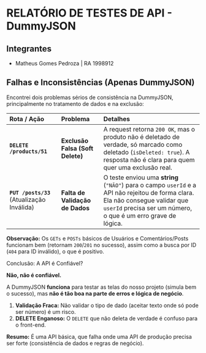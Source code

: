 # RELATÓRIO DE TESTES DE API - DummyJSON

## Integrantes
- Matheus Gomes Pedroza | RA 1998912

## Falhas e Inconsistências (Apenas DummyJSON)

Encontrei dois problemas sérios de consistência na DummyJSON, principalmente no tratamento de dados e na exclusão:

| Rota / Ação | Problema | Detalhes |
| :--- | :--- | :--- |
| **`DELETE /products/51`** | **Exclusão Falsa (Soft Delete)** | A request retorna `200 OK`, mas o produto não é deletado de verdade, só marcado como deletado (`isDeleted: true`). A resposta não é clara para quem quer uma exclusão real. |
| **`PUT /posts/33`** (Atualização Inválida) | **Falta de Validação de Dados** | O teste enviou uma **string** (`"NÃO"`) para o campo `userId` e a API não rejeitou de forma clara. Ela não consegue validar que `userId` precisa ser um número, o que é um erro grave de lógica. |

**Observação:** Os `GETs` e `POSTs` básicos de Usuários e Comentários/Posts funcionam bem (retornam `200`/`201` no sucesso), assim como a busca por ID (`404` para ID inválido), o que é positivo.

Conclusão: A API é Confiável?

**Não, não é confiável.**

A DummyJSON **funciona** para testar as telas do nosso projeto (simula bem o sucesso), mas **não é tão boa na parte de erros e lógica de negócio**.

1.  **Validação Fraca:** Não validar o tipo de dado (aceitar texto onde só pode ser número) é um risco.
2.  **DELETE Enganoso:** O `DELETE` que não deleta de verdade é confuso para o front-end.

**Resumo:** É uma API básica, que falha onde uma API de produção precisa ser forte (consistência de dados e regras de negócio).
